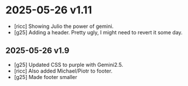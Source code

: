 
#  2025-05-26 v1.11

* [ricc] Showing Julio the power of gemini.
* [g25] Adding a header. Pretty ugly, I might need to revert it some day.

## 2025-05-26 v1.9

* [g25] Updated CSS to purple with Gemini2.5.
* [ricc] Also added Michael/Piotr to footer.
* [g25] Made footer smaller
